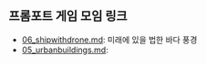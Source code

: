 ## 프롬포트 게임 모임 링크

- [06_shipwithdrone.md](https://labs.google/fx/tools/whisk/share/68brovu5s0000): 미래에 있을 법한 바다 풍경
- [05_urbanbuildings.md](https://github.com/t1acjscat-oc/toylearn_AI_multimedias/blob/main/prompts/05_urbanbuildings.md): 